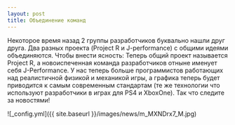 ```yaml
---
layout: post
title: Объединение команд
---
```


Некоторое время назад 2 группы разработчиков буквально нашли друг друга. 
Два разных проекта (Project R и J-performance) с общими идеями объединяются. 
Чтобы внести ясность: 
Теперь общий проект называется Project R, а новоиспеченная команда разработчиков отныне именует себя J-Performance. 
У нас теперь больше программистов работающих над реалистичной физикой и механикой игры, а графика теперь будет приводится к самым современным стандартам (те же технологии что используют разработчики в играх для PS4 и XboxOne). 
Так что следите за новостями!

![_config.yml]({{ site.baseurl }}/images/news/m_MXNDrx7_M.jpg)